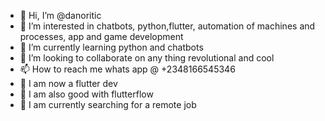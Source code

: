 - 👋 Hi, I’m @danoritic
- 👀 I’m interested in chatbots, python,flutter, automation of machines and processes, app and game development 
- 🌱 I’m currently learning python and chatbots
- 💞️ I’m looking to collaborate on any thing revolutional and cool
- 📫 How to reach me whats app @ +2348166545346
- 💞️ I am now a flutter dev
- 💞️ I am also good with flutterflow
- 💞️ I am currently searching for a remote job

<!---
danoritic/danoritic is a ✨ special ✨ repository because its `README.md` (this file) appears on your GitHub profile.
You can click the Preview link to take a look at your changes.
--->

